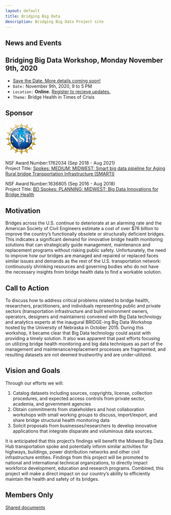 ```yaml
---
layout: default
title: Bridging Big Data
description: Bridging Big Data Project site
---
```


## News and Events

## Bridging Big Data Workshop, Monday November 9th, 2020

* [Save the Date. More details coming soon!](https://bridgingbigdata.github.io/pages/bbd2020.html)
* ```Date:``` November 9th, 2020, 9 to 5 PM
* ```Location:``` **Online.** [Register to recieve updates.](http://bbd2020.eventbrite.com)
* ```Theme:``` Bridge Health in Times of Crisis

## Sponsor
![NSF](./pages/nsf1.gif)

NSF Award Number:1762034   (Sep 2018 - Aug 2021)   
Project Title: [Spokes: MEDIUM: MIDWEST: Smart big data pipeline for Aging Rural bridge Transportation Infrastructure (SMARTI)](https://www.nsf.gov/awardsearch/showAward?AWD_ID=1762034&HistoricalAwards=false)

NSF Award Number:1636805  (Sep 2016 - Aug 2018)  
Project Title: [BD Spokes: PLANNING: MIDWEST: Big Data Innovations for Bridge Health](http://nsf.gov/awardsearch/showAward?AWD_ID=1636805&HistoricalAwards=false)

## Motivation
Bridges across the U.S. continue to deteriorate at an alarming rate and the American Society of Civil Engineers estimate a cost of over $76 billion to improve the country’s functionally obsolete or structurally deficient bridges. This indicates a significant demand for innovative bridge health monitoring solutions that can strategically guide management, maintenance and replacement programs without risking public safety. Unfortunately, the need to improve how our bridges are managed and repaired or replaced faces similar issues and demands as the rest of the U.S. transportation network: continuously shrinking resources and governing bodies who do not have the necessary insights from bridge health data to find a workable solution.

## Call to Action
To discuss how to address critical problems related to bridge health, researchers, practitioners, and individuals representing public and private sectors (transportation infrastructure and built environment owners, operators, designers and maintainers) convened with Big Data technology and analytics experts at the inaugural BRIDGE-ing Big Data Workshop hosted by the University of Nebraska in October 2015. During this workshop, it became clear that Big Data technology could assist with providing a timely solution. It also was apparent that past efforts focusing on utilizing bridge health monitoring and big data techniques as part of the management and maintenance/replacement processes are fragmented, and resulting datasets are not deemed trustworthy and are under-utilized.

## Vision and Goals
Through our efforts we will:  

1. Catalog datasets including sources, copyrights, license, collection procedures, and expected access controls from private sector, academia, and government agencies  
1. Obtain commitments from stakeholders and host collaboration workshops with small working groups to discuss, import/export, and share bridge structural health monitoring data  
1. Solicit proposals from businesses/researchers to develop innovative applications that integrate disparate and voluminous data sources.  

It is anticipated that this project’s findings will benefit the Midwest Big Data Hub transportation spoke and potentially inform similar activities for highways, buildings, power distribution networks and other civil infrastructure entities. Findings from this project will be promoted to national and international technical organizations, to directly impact workforce development, education and research programs. Combined, this project will make a direct impact on our country’s ability to efficiently maintain the health and safety of its bridges.

## Members Only
[Shared documents](https://unomaha.box.com/s/wsrwu2c4bley87zkhzrt5s1p7h06o5sf)
